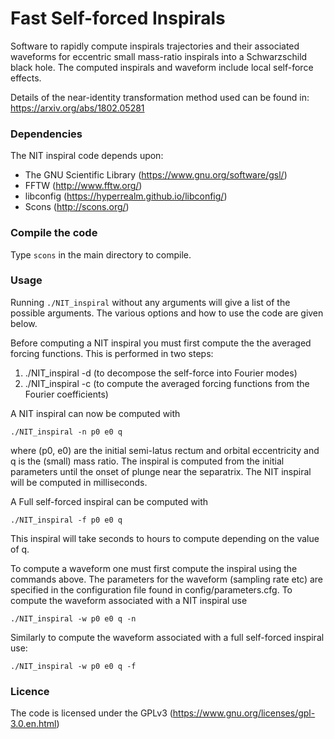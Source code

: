 # Fast Self-forced Inspirals

Software to rapidly compute inspirals trajectories and their associated waveforms for eccentric small mass-ratio inspirals into a Schwarzschild black hole. 
The computed inspirals and waveform include local self-force effects.

Details of the near-identity transformation method used can be found in: https://arxiv.org/abs/1802.05281

### Dependencies

The NIT inspiral code depends upon:

 - The GNU Scientific Library (https://www.gnu.org/software/gsl/)
 - FFTW (http://www.fftw.org/)
 - libconfig (https://hyperrealm.github.io/libconfig/)
 - Scons (http://scons.org/)

### Compile the code

Type `scons` in the  main directory to compile.

### Usage

Running `./NIT_inspiral` without any arguments will give a list of the possible arguments. The various options and how to use the code are given below.

Before computing a NIT inspiral you must first compute the the averaged forcing functions. This is performed in two steps:

1. ./NIT_inspiral -d (to decompose the self-force into Fourier modes)
2. ./NIT_inspiral -c (to compute the averaged forcing functions from the Fourier coefficients)

A NIT inspiral can now be computed with 

```
./NIT_inspiral -n p0 e0 q
```

where (p0, e0) are the initial semi-latus rectum and orbital eccentricity and q is the (small) mass ratio. The inspiral is computed from the initial parameters
until the onset of plunge near the separatrix. The NIT inspiral will be computed in milliseconds.

A Full self-forced inspiral can be computed with

```
./NIT_inspiral -f p0 e0 q
```

This inspiral will take seconds to hours to compute depending on the value of q.

To compute a waveform one must first compute the inspiral using the commands above. The parameters for the waveform (sampling rate etc) are specified in the
configuration file found in config/parameters.cfg. To compute the waveform associated with a NIT inspiral use

```
./NIT_inspiral -w p0 e0 q -n
```

Similarly to compute the waveform associated with a full self-forced inspiral use:

```
./NIT_inspiral -w p0 e0 q -f
```

### Licence

The code is licensed under the GPLv3 (https://www.gnu.org/licenses/gpl-3.0.en.html)